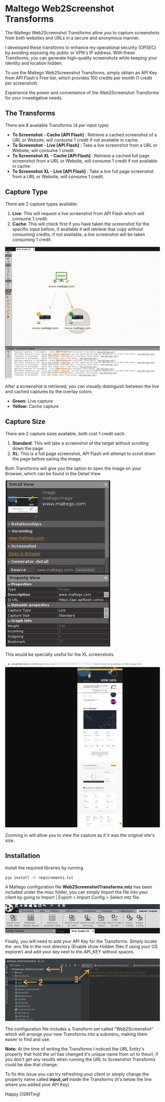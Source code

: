 # Maltego Web2Screenshot Transforms

The Maltego Web2Screenshot Transforms allow you to capture screenshots from both websites and URLs 
in a secure and anonymous manner. 

I developed these transforms to enhance my operational security 
(OPSEC) by avoiding exposing my public or VPN's IP address. With these Transforms, you can generate high-quality 
screenshots while keeping your identity and location hidden. 

To use the Maltego Web2Screenshot Transforms, simply obtain an API Key from API Flash's Free tier, which provides 100 
credits per month (1 credit per screenshot). 

Experience the power and convenience of the Web2Screenshot Transforms for your investigative needs.

## The Transforms

There are 8 available Transforms (4 per input type)

- **To Screenshot - Cache [API Flash]** : Retrieve a cached screenshot of a URL or Website, will consume 1 credit if not 
available in cache.
- **To Screenshot - Live [API Flash]** : Take a live screenshot from a URL or Website, will consume 1 credit.
- **To Screenshot XL - Cache [API Flash]** : Retrieve a cached full page screenshot from a URL or Website, will consume 1 
credit if not available in cache.
- **To Screenshot XL - Live [API Flash]** : Take a live full page screenshot from a URL or Website, will consume 1 credit.

## Capture Type

There are 2 capture types available.

1. **Live**: This will request a live screenshot from API Flash which will consume 1 credit.
2. **Cache**: This will check first if you have taken the screenshot for the specific input before, if available it will 
retrieve that copy without consuming credits, if not available, a live screenshot will be taken consuming 1 credit.

![credits.png](imgs%2Fcredits.png)

After a screenshot is retrieved, you can visually distinguish between the live and cached captures by the overlay colors 

- **Green:** Live capture
- **Yellow:** Cache capture

## Capture Size

There are 2 capture sizes available, both cost 1 credit each.

1. **Standard**: This will take a screenshot of the target without scrolling down the page.
2. **XL**: This is a full page screenshot, API Flash will attempt to scroll down the page before saving the image.

Both Transforms will give you the option to open the image on your Browser, which can be found in the Detail View

![open_browser.png](imgs%2Fopen_browser.png)

This would be specially useful for the XL screenshots.

![fullsite_browser.png](imgs%2Ffullsite_browser.png)

Zooming in will allow you to view the capture as if it was the original site's size.

## Installation

Install the required libraries by running

`pip install -r requirements.txt`

A Maltego configuration file **Web2ScreenshotTransforms.mtz** has been included under the misc folder, you can simply 
import the file into your client by going to Import | Export > Import Config > Select mtz file.

![import.png](imgs%2Fimport.png)

Finally, you will need to add your API Key for the Transforms. Simply locate the .env file in the root directory (Enable 
show Hidden files if using your OS explorer) and add your key next to the API_KEY without spaces.

![api_keys.png](imgs%2Fapi_keys.png)

The configuration file includes a Transform set called "Web2Screenshot" which will arrange your new Transforms into a 
submenu, making them easier to find and use.

**Note:** At the time of writing the Transforms I noticed the URL Entity's property that hold the url has changed it's 
unique name from url to theurl, if you don't get any results when running the URL to Screenshot Transforms could be due 
that change.

To fix this issue you can try refreshing your client or simply change the property name called **input_url** inside the 
Transforms (it's below the line where you added your API Key)

Happy OSINTing!